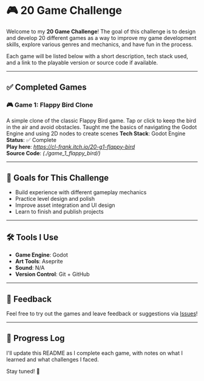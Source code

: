 # 🎮 20 Game Challenge

Welcome to my **20 Game Challenge**! The goal of this challenge is to design and develop 20 different games as a way to improve my game development skills, explore various genres and mechanics, and have fun in the process.

Each game will be listed below with a short description, tech stack used, and a link to the playable version or source code if available.

---

## ✅ Completed Games

### 🎮 Game 1: Flappy Bird Clone
A simple clone of the classic Flappy Bird game. Tap or click to keep the bird in the air and avoid obstacles.
Taught me the basics of navigating the Godot Engine and using 2D nodes to create scenes
**Tech Stack**: Godot Engine  
**Status**: ✅ Complete  
**Play here**: *https://cl-frank.itch.io/20-g1-flappy-bird*  
**Source Code**: *(./game_1_flappy_bird/)*

---

## 🧠 Goals for This Challenge
- Build experience with different gameplay mechanics
- Practice level design and polish
- Improve asset integration and UI design
- Learn to finish and publish projects

---

## 🛠 Tools I Use
- **Game Engine**: Godot
- **Art Tools**: Aseprite
- **Sound**: N/A
- **Version Control**: Git + GitHub

---

## 💬 Feedback
Feel free to try out the games and leave feedback or suggestions via [Issues](https://github.com/your-username/your-repo/issues)!

---

## 📅 Progress Log
I'll update this README as I complete each game, with notes on what I learned and what challenges I faced.

Stay tuned! 🚀
